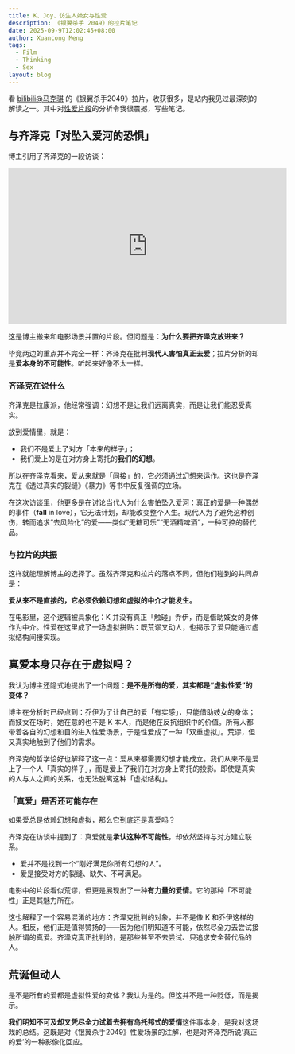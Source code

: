 ```yaml
---
title: K、Joy、仿生人妓女与性爱
description: 《银翼杀手 2049》的拉片笔记
date: 2025-09-9T12:02:45+08:00
author: Xuancong Meng
tags:
  - Film
  - Thinking
  - Sex
layout: blog
---
```


看 [bilibili@马克骐](https://space.bilibili.com/3546697279998233) 的《银翼杀手2049》拉片，收获很多，是站内我见过最深刻的解读之一。其中对[性爱片段](https://www.bilibili.com/video/BV1JxuVzLE9U/?t=631)的分析令我很震撼，写些笔记。

## 与齐泽克「对坠入爱河的恐惧」

博主引用了齐泽克的一段访谈：

<center>
    <iframe class="rounded" width="560" height="315" src="https://www.youtube.com/embed/rrxk2WzrE14?si=4XYjM4YaV947kUBB" title="YouTube video player" frameborder="0" allow="accelerometer; clipboard-write; encrypted-media; gyroscope; picture-in-picture; web-share" referrerpolicy="strict-origin-when-cross-origin" allowfullscreen></iframe>
</center>

这是博主搬来和电影场景并置的片段。但问题是：**为什么要把齐泽克放进来？**

毕竟两边的重点并不完全一样：齐泽克在批判**现代人害怕真正去爱**；拉片分析的却是**爱本身的不可能性**。听起来好像不太一样。

### 齐泽克在说什么

齐泽克是拉康派，他经常强调：幻想不是让我们远离真实，而是让我们能忍受真实。

放到爱情里，就是：

- 我们不是爱上了对方「本来的样子」；
- 我们爱上的是在对方身上寄托的**我们的幻想**。

所以在齐泽克看来，爱从来就是「间接」的，它必须通过幻想来运作。这也是齐泽克在《透过真实的裂缝》《暴力》等书中反复强调的立场。

在这次访谈里，他更多是在讨论当代人为什么害怕坠入爱河：真正的爱是一种偶然的事件（**fall** in love），它无法计划，却能改变整个人生。现代人为了避免这种创伤，转而追求“去风险化”的爱——类似“无糖可乐”“无酒精啤酒”，一种可控的替代品。

### 与拉片的共振

这样就能理解博主的选择了。虽然齐泽克和拉片的落点不同，但他们碰到的共同点是：

**爱从来不是直接的，它必须依赖幻想和虚拟的中介才能发生。**

在电影里，这个逻辑被具象化：K 并没有真正「触碰」乔伊，而是借助妓女的身体作为中介。性爱在这里成了一场虚拟拼贴：既荒谬又动人，也揭示了爱只能通过虚拟结构间接实现。

## 真爱本身只存在于虚拟吗？

我认为博主还隐式地提出了一个问题：**是不是所有的爱，其实都是“虚拟性爱”的变体？**

博主在分析时已经点到：乔伊为了让自己的爱「有实感」，只能借助妓女的身体；而妓女在场时，她在意的也不是 K 本人，而是他在反抗组织中的价值。所有人都带着各自的幻想和目的进入性爱场景，于是性爱成了一种「双重虚拟」。荒谬，但又真实地触到了他们的需求。

齐泽克的哲学恰好也解释了这一点：爱从来都需要幻想才能成立。我们从来不是爱上了一个人「真实的样子」，而是爱上了我们在对方身上寄托的投影。即使是真实的人与人之间的关系，也无法脱离这种「虚拟结构」。

### 「真爱」是否还可能存在

如果爱总是依赖幻想和虚拟，那么它到底还是真爱吗？

齐泽克在访谈中提到了：真爱就是**承认这种不可能性**，却依然坚持与对方建立联系。

- 爱并不是找到一个“刚好满足你所有幻想的人”。
- 爱是接受对方的裂缝、缺失、不可满足。

电影中的片段看似荒谬，但更是展现出了一种**有力量的爱情**。它的那种「不可能性」正是其魅力所在。

这也解释了一个容易混淆的地方：齐泽克批判的对象，并不是像 K 和乔伊这样的人。相反，他们正是值得赞扬的——因为他们明知道不可能，依然尽全力去尝试接触所谓的真爱。齐泽克真正批判的，是那些甚至不去尝试、只追求安全替代品的人。

## 荒诞但动人

是不是所有的爱都是虚拟性爱的变体？我认为是的。但这并不是一种贬低，而是揭示。

**我们明知不可及却又凭尽全力试着去拥有乌托邦式的爱情**这件事本身，是我对这场戏的总结。这既是对《银翼杀手2049》性爱场景的注解，也是对齐泽克所说‘真正的爱’的一种影像化回应。
